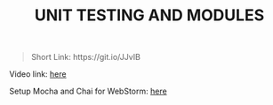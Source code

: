 <h1 align="center"> UNIT TESTING AND MODULES </h1>
    <br>

<blockquote>
    <p>
        Short Link: https://git.io/JJvIB
    </p>
</blockquote>

<p>
Video link: <a href='https://www.youtube.com/watch?v=QYzJT1CfBPw&feature=emb_title'> here</a>
</p>

<p>
Setup Mocha and Chai for WebStorm: <a href='https://www.youtube.com/watch?time_continue=598&v=LVYf-s0wDRc&feature=emb_title'> here</a>
</p>
